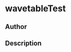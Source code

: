 # wavetableTest

## Author

<!-- Insert Your Name Here -->

## Description

<!-- Describe your example here -->
